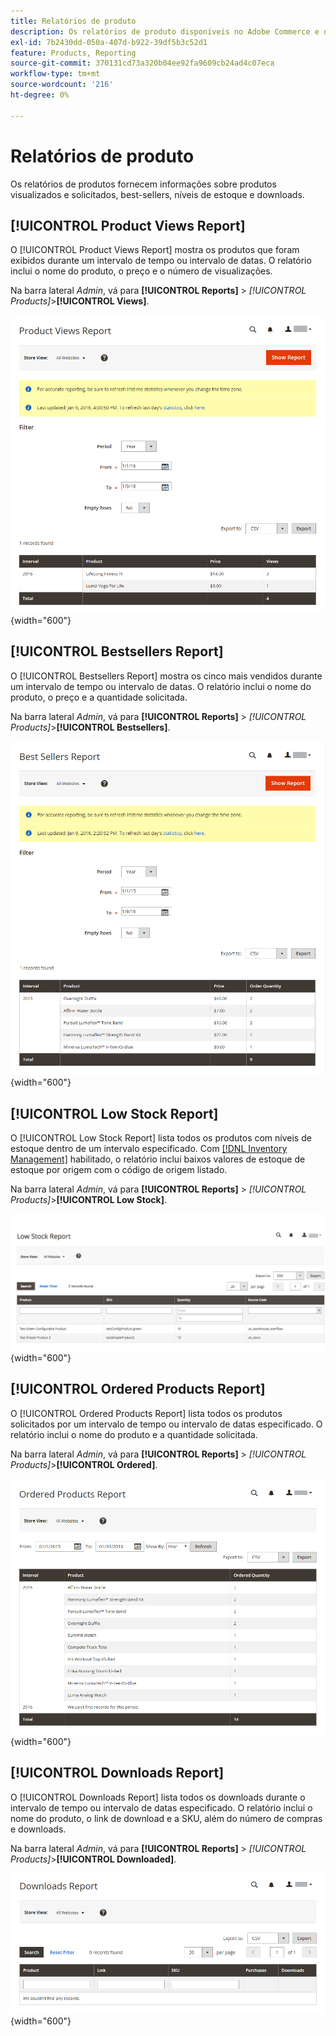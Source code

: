 ```yaml
---
title: Relatórios de produto
description: Os relatórios de produto disponíveis no Adobe Commerce e no Magento Open Source fornecem informações sobre produtos visualizados e solicitados, best-sellers, níveis de estoque e downloads.
exl-id: 7b2430dd-050a-407d-b922-39df5b3c52d1
feature: Products, Reporting
source-git-commit: 370131cd73a320b04ee92fa9609cb24ad4c07eca
workflow-type: tm+mt
source-wordcount: '216'
ht-degree: 0%

---
```


# Relatórios de produto

Os relatórios de produtos fornecem informações sobre produtos visualizados e solicitados, best-sellers, níveis de estoque e downloads.

## [!UICONTROL Product Views Report]

O [!UICONTROL Product Views Report] mostra os produtos que foram exibidos durante um intervalo de tempo ou intervalo de datas. O relatório inclui o nome do produto, o preço e o número de visualizações.

Na barra lateral _Admin_, vá para **[!UICONTROL Reports]** > _[!UICONTROL Products]_>**[!UICONTROL Views]**.

![Relatório de Exibições do Produto](./assets/product-views.png){width="600"}

## [!UICONTROL Bestsellers Report]

O [!UICONTROL Bestsellers Report] mostra os cinco mais vendidos durante um intervalo de tempo ou intervalo de datas. O relatório inclui o nome do produto, o preço e a quantidade solicitada.

Na barra lateral _Admin_, vá para **[!UICONTROL Reports]** > _[!UICONTROL Products]_>**[!UICONTROL Bestsellers]**.

![Relatório de best-sellers](./assets/bestsellers.png){width="600"}

## [!UICONTROL Low Stock Report]

O [!UICONTROL Low Stock Report] lista todos os produtos com níveis de estoque dentro de um intervalo especificado. Com [[!DNL Inventory Management]](../inventory-management/introduction.md) habilitado, o relatório inclui baixos valores de estoque de estoque por origem com o código de origem listado.

Na barra lateral _Admin_, vá para **[!UICONTROL Reports]** > _[!UICONTROL Products]_>**[!UICONTROL Low Stock]**.

![Relatório de Baixo Estoque](./assets/low-stock.png){width="600"}

## [!UICONTROL Ordered Products Report]

O [!UICONTROL Ordered Products Report] lista todos os produtos solicitados por um intervalo de tempo ou intervalo de datas especificado. O relatório inclui o nome do produto e a quantidade solicitada.

Na barra lateral _Admin_, vá para **[!UICONTROL Reports]** > _[!UICONTROL Products]_>**[!UICONTROL Ordered]**.

![Relatório de Produtos Solicitados](./assets/products-ordered.png){width="600"}

## [!UICONTROL Downloads Report]

O [!UICONTROL Downloads Report] lista todos os downloads durante o intervalo de tempo ou intervalo de datas especificado. O relatório inclui o nome do produto, o link de download e a SKU, além do número de compras e downloads.

Na barra lateral _Admin_, vá para **[!UICONTROL Reports]** > _[!UICONTROL Products]_>**[!UICONTROL Downloaded]**.

![Baixar relatório](./assets/downloads.png){width="600"}
